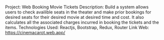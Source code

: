 Project: Web Booking Movie Tickets
Description: Build a system allows users to check availible seats in the theater and make prior bookings for desired seats for their desired movie at desired time and cost. It also calculates all the associated charges incurred in booking the tickets and the items.
Technologies Used: Reactjs, Bootstrap, Redux, Router
Link Web: https://cinemacarot.web.app/
